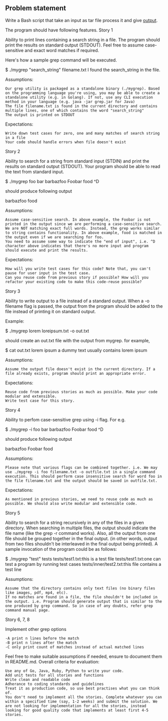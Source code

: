 ## Problem statement

Write a Bash script that take an input as tar file process it and give [output](https://github.com/HrithikSawant/symmetrical-octo-guide/tree/main/Exercises/exersise_1/result).



The program should have following features.
Story 1

Ability to print lines containing a search string in a file. The program should print the results on standard output (STDOUT). Feel free to assume case-sensitive and exact word matches if required.

Here's how a sample grep command will be executed.

$ ./mygrep "search_string" filename.txt
I found the search_string in the file.

Assumptions:

    Our grep utility is packaged as a standalone binary (./mygrep). Based on the programming language you're using, you may be able to create a standalone utility (e.g. in Golang). If not, use any CLI execution method in your language (e.g. java -jar grep.jar for Java)
    The file filename.txt is found in the current directory and contains multiple lines, one of which contains the word "search_string"
    The output is printed on STDOUT

Expectations:

    Write down test cases for zero, one and many matches of search string in a file
    Your code should handle errors when file doesn't exist

Story 2

Ability to search for a string from standard input (STDIN) and print the results on standard output (STDOUT). Your program should be able to read the text from standard input.

$ ./mygrep foo
bar
barbazfoo
Foobar
food
^D

should produce following output

barbazfoo
food

Assumptions:

    Assume case-sensitive search. In above example, the Foobar is not printed in the output since we are performing a case-sensitive search.
    We are NOT matching exact full words. Instead, the grep works similar to string contains functionality. In above example, food is matched in the output even if we are searching for foo.
    You need to assume some way to indicate the "end of input", i.e. ^D character above indicates that there's no more input and program should execute and print the results.

Expectations:

    How will you write test cases for this code? Note that, you can't pause for user input in the test case.
    Can you reuse code from previous story if possible? How will you refactor your existing code to make this code-reuse possible?

Story 3

Ability to write output to a file instead of a standard output. When a -o filename flag is passed, the output from the program should be added to the file instead of printing it on standard output.

Example:

$ ./mygrep lorem loreipsum.txt -o out.txt

should create an out.txt file with the output from mygrep. for example,

$ cat out.txt
lorem ipsum
a dummy text usually contains lorem ipsum

Assumptions:

    Assume the output file doesn't exist in the current directory. If a file already exists, program should print an appropriate error.

Expectations:

    Reuse code from previous stories as much as possible. Make your code modular and extensible.
    Write test case for this story.

Story 4

Ability to perfom case-sensitive grep using -i flag. For e.g.

$ ./mygrep -i foo
bar
barbazfoo
Foobar
food
^D

should produce following output

barbazfoo
Foobar
food

Assumptions:

    Please note that various flags can be combined together. i.e. We may use ./mygrep -i foo filename.txt -o outfile.txt in a single command execution. This should perform case insensitive search for word foo in the file filename.txt and the output should be saved in outfile.txt.

Expectations:

    As mentioned in previous stories, we need to reuse code as much as possible. We should also write modular and extensible code.

Story 5

Ability to search for a string recursively in any of the files in a given directory. When searching in multiple files, the output should indicate the file name (like the grep -r command works). Also, all the output from one file should be grouped together in the final output. (in other words, output from two files shouldn't be interleaved in the final output being printed). A sample invocation of the program could be as follows:

$ ./mygrep "test" tests
tests/test1.txt:this is a test file
tests/test1.txt:one can test a program by running test cases
tests/inner/test2.txt:this file contains a test line

Assumptions:

    Assume that the directory contains only text files (no binary files like images, pdf, mp4, etc).
    If no matches are found in a file, the file shouldn't be included in the output. i.e. Program should generate output that is similar to the one produced by grep command. So in case of any doubts, refer grep command manual page.

Story 6, 7, 8

Implement other grep options

    -A print n lines before the match
    -B print n lines after the match
    -C only print count of matches instead of actual matched lines

Feel free to make suitable assumptions if needed, ensure to document them in README.md.
Overall criteria for evaluation:

    Use any of Go, Java, Ruby, Python to write your code.
    Add unit tests for all stories and functions
    Write clean and readable code
    Adherance to coding standards and guidelines
    Treat it as production code, so use best practises what you can think of.
    You don't need to implement all the stories. Complete whatever you can within a specified time (say, 1-2 weeks) and submit the solution. We are not looking for implementation for all the stories, instead looking for good quality code that implements at least first 4-5 stories.
